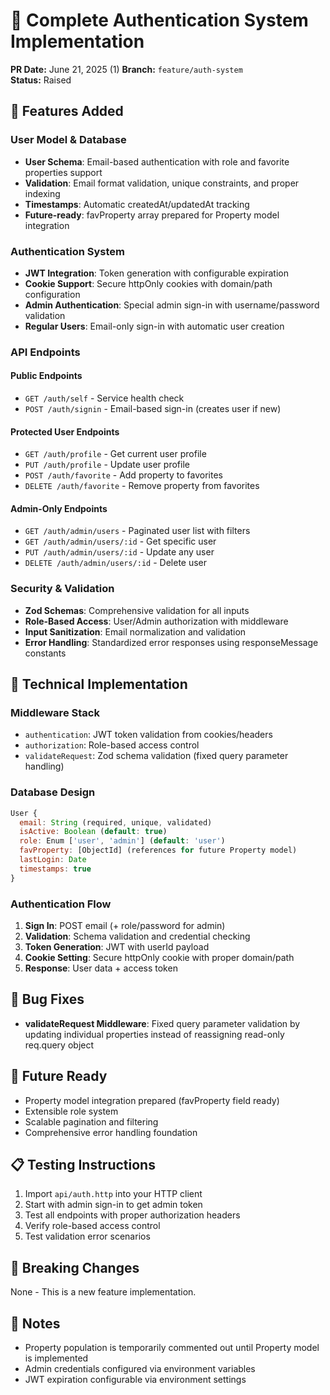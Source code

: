 # 🔐 Complete Authentication System Implementation

**PR Date:** June 21, 2025 (1) 
**Branch:** `feature/auth-system`  
**Status:** Raised  

## 🚀 Features Added

### User Model & Database
- **User Schema**: Email-based authentication with role and favorite properties support
- **Validation**: Email format validation, unique constraints, and proper indexing
- **Timestamps**: Automatic createdAt/updatedAt tracking
- **Future-ready**: favProperty array prepared for Property model integration

### Authentication System
- **JWT Integration**: Token generation with configurable expiration
- **Cookie Support**: Secure httpOnly cookies with domain/path configuration
- **Admin Authentication**: Special admin sign-in with username/password validation
- **Regular Users**: Email-only sign-in with automatic user creation

### API Endpoints

#### Public Endpoints
- `GET /auth/self` - Service health check
- `POST /auth/signin` - Email-based sign-in (creates user if new)

#### Protected User Endpoints
- `GET /auth/profile` - Get current user profile
- `PUT /auth/profile` - Update user profile
- `POST /auth/favorite` - Add property to favorites
- `DELETE /auth/favorite` - Remove property from favorites

#### Admin-Only Endpoints
- `GET /auth/admin/users` - Paginated user list with filters
- `GET /auth/admin/users/:id` - Get specific user
- `PUT /auth/admin/users/:id` - Update any user
- `DELETE /auth/admin/users/:id` - Delete user

### Security & Validation
- **Zod Schemas**: Comprehensive validation for all inputs
- **Role-Based Access**: User/Admin authorization with middleware
- **Input Sanitization**: Email normalization and validation
- **Error Handling**: Standardized error responses using responseMessage constants

## 🔧 Technical Implementation

### Middleware Stack
- `authentication`: JWT token validation from cookies/headers
- `authorization`: Role-based access control
- `validateRequest`: Zod schema validation (fixed query parameter handling)

### Database Design
```javascript
User {
  email: String (required, unique, validated)
  isActive: Boolean (default: true)
  role: Enum ['user', 'admin'] (default: 'user')
  favProperty: [ObjectId] (references for future Property model)
  lastLogin: Date
  timestamps: true
}
```

### Authentication Flow
1. **Sign In**: POST email (+ role/password for admin)
2. **Validation**: Schema validation and credential checking
3. **Token Generation**: JWT with userId payload
4. **Cookie Setting**: Secure httpOnly cookie with proper domain/path
5. **Response**: User data + access token

## 🔨 Bug Fixes
- **validateRequest Middleware**: Fixed query parameter validation by updating individual properties instead of reassigning read-only req.query object

## 🔮 Future Ready
- Property model integration prepared (favProperty field ready)
- Extensible role system
- Scalable pagination and filtering
- Comprehensive error handling foundation

## 📋 Testing Instructions
1. Import `api/auth.http` into your HTTP client
2. Start with admin sign-in to get admin token
3. Test all endpoints with proper authorization headers
4. Verify role-based access control
5. Test validation error scenarios

## 🎯 Breaking Changes
None - This is a new feature implementation.

## 📝 Notes
- Property population is temporarily commented out until Property model is implemented
- Admin credentials configured via environment variables
- JWT expiration configurable via environment settings